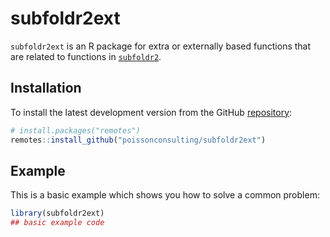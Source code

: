 
<!-- README.md is generated from README.Rmd. Please edit that file -->

# subfoldr2ext

<!-- badges: start -->
<!-- badges: end -->

`subfoldr2ext` is an R package for extra or externally based functions
that are related to functions in
[`subfoldr2`](https://github.com/poissonconsulting/subfoldr2).

## Installation

To install the latest development version from the GitHub
[repository](https://github.com/poissonconsulting/subfoldr2ext):

``` r
# install.packages("remotes")
remotes::install_github("poissonconsulting/subfoldr2ext")
```

## Example

This is a basic example which shows you how to solve a common problem:

``` r
library(subfoldr2ext)
## basic example code
```
